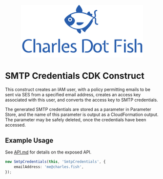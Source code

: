 <p align="center"><img src="https://github.com/charlesdotfish/smtp-credentials-cdk-construct/raw/main/media/logo.png" alt="Charles Dot Fish" width="400"></p>

# SMTP Credentials CDK Construct

This construct creates an IAM user, with a policy permitting emails to be sent via SES from a specified email address, creates an access key associated with this user, and converts the access key to SMTP credentials.

The generated SMTP credentials are stored as a parameter in Parameter Store, and the name of this parameter is output as a CloudFormation output. The parameter may be safely deleted, once the credentials have been accessed.

## Example Usage

See [API.md](https://github.com/charlesdotfish/smtp-credentials-cdk-construct/blob/main/API.md) for details on the exposed API.

```typescript
new SmtpCredentials(this, 'SmtpCredentials', {
    emailAddress: 'me@charles.fish',
});
```